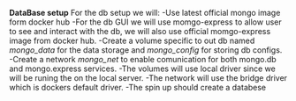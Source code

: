 **DataBase setup**
For the db setup we will:
    -Use latest official mongo image form docker hub
    -For the db GUI we will use momgo-express to allow user to see and interact with the db, we will also use official momgo-express image from docker hub. 
    -Create a volume specific to out db named *mongo_data* for the data storage and *mongo_config* for storing db configs.
    -Create a network *mongo_net* to enable comunication for both mongo.db and mongo.express services.
    -The volumes will use local driver since we will be runing the on the local server.
    -The network will use the bridge driver which is dockers default driver.
    -The spin up should create a databese
